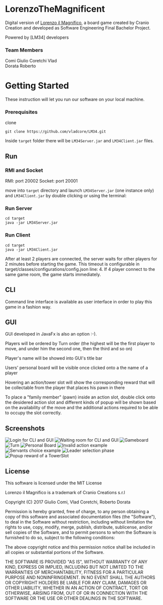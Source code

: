# LorenzoTheMagnificent
Digital version of [Lorenzo il Magnifico](http://www.craniocreations.it/prodotto/lorenzo-il-magnifico/), a board game created by Cranio Creation and developed as Software Engineering Final Bachelor Project.

Powered by [LM34] developers

### Team Members
Comi Giulio
Coretchi Vlad		
Dorata Roberto	



# Getting Started

These instruction will let you run our software on your local machine. 


### Prerequisites 

clone 

```
git clone https://github.com/vladcore/LM34.git
```

Inside `target` folder there will be `LM34Server.jar` and `LM34Client.jar` files.

## Run 

### RMI and Socket
RMI: port 20002
Socket: port 20001

move into `target` directory and launch `LM34Server.jar` (one instance only) and `LM34Client.jar` by double clicking or using the terminal:

### Run Server
```
cd target
java -jar LM34Server.jar
```
### Run Client
```
cd target
java -jar LM34Client.jar

```

After at least 2 players are connected, the server waits for other players for 2 minutes before starting the game. This timeout is configurable in target/classes/configurations/config.json line: 4.
If 4 player connect to the same game room, the game starts immediately.

## CLI
Command line interface is available as user interface in order to play this game in a fashion way.

## GUI

GUI developed in JavaFx is also an option :-).

Players will be ordered by Turn order (the highest will be the first player to move, and under him the second one, then the third and so on) 

Player's name will be showed into GUI's title bar 

Users' personal board will be visible once clicked onto a the name of a player

Hovering an action/tower slot will show the corresponding reward that will be collectable from the player that places his pawn in there  

To place a "family member" (pawn) inside an action slot, double click onto the desidered action slot and different kinds of popup  will be shown based on the availability of the move and the additional actions required to be able to occupy the slot correctly.

## Screenshots
![Login for CLI and GUI](https://image.ibb.co/kzdd4a/cattuera2.png?raw=true "Login for CLI and GUI")
![Waiting room for CLI and GUI](https://image.ibb.co/gXpJ4a/cattuera2.png?raw=true "Waiting room for CLI and GUI")
![Gameboard](https://image.ibb.co/nha2Cv/GUIScreenshot.png?raw=true "Gameboard")
![Turn](https://image.ibb.co/mRLBqF/Whats_App_Image_2017_07_09_at_23_52_51.jpg?raw=true "Turn")
![Personal Board](https://image.ibb.co/nB1Cxv/Whats_App_Image_2017_07_09_at_23_47_23.jpg?raw=true "Personal Board")
![Invalid action example](http://image.ibb.co/jWfm7v/messainvalidaction.png?raw=true "Invalid action example")
![Servants choice example](http://image.ibb.co/kyRR7v/servantsselection.png?raw=true "Servants choice example")
![Leader selection phase](http://image.ibb.co/dF7NfF/leaderselection.png?raw=true "Leader selection phase")
![Popup reward of a TowerSlot](http://image.ibb.co/jmX8nv/popupbonus.png?raw=true "Popup reward of a TowerSlot")

## License

This software is licensed under the MIT License

Lorenzo il Magnifico is a trademark of Cranio Creations s.r.l

Copyright (C) 2017 Giulio Comi, Vlad Coretchi, Roberto Dorata 

Permission is hereby granted, free of charge, to any person obtaining a copy
of this software and associated documentation files (the "Software"), to deal
in the Software without restriction, including without limitation the rights
to use, copy, modify, merge, publish, distribute, sublicense, and/or sell
copies of the Software, and to permit persons to whom the Software is
furnished to do so, subject to the following conditions:


The above copyright notice and this permission notice shall be included in
all copies or substantial portions of the Software.


THE SOFTWARE IS PROVIDED "AS IS", WITHOUT WARRANTY OF ANY KIND, EXPRESS OR
IMPLIED, INCLUDING BUT NOT LIMITED TO THE WARRANTIES OF MERCHANTABILITY,
FITNESS FOR A PARTICULAR PURPOSE AND NONINFRINGEMENT.  IN NO EVENT SHALL THE
AUTHORS OR COPYRIGHT HOLDERS BE LIABLE FOR ANY CLAIM, DAMAGES OR OTHER
LIABILITY, WHETHER IN AN ACTION OF CONTRACT, TORT OR OTHERWISE, ARISING FROM,
OUT OF OR IN CONNECTION WITH THE SOFTWARE OR THE USE OR OTHER DEALINGS IN
THE SOFTWARE.



